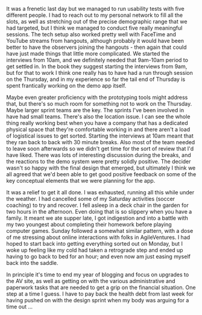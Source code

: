 It was a frenetic last day but we managed to run usability tests with five different people.  I had to reach out to my personal network to fill all the slots, as well as stretching out of the precise demographic range that we had targeted, but I think we managed to conduct five really meaningful sessions.  The tech setup also worked pretty well with FaceTime and YouTube streams from hangouts, although probably it would have been better to have the observers joining the hangouts - then again that could have just made things that little more complicated.  We started the interviews from 10am, and we definitely needed that 9am-10am period to get settled in.  In the book they suggest starting the interviews from 9am, but for that to work I think one really has to have had a run through session on the Thursday, and in my experience so far the tail end of Thursday is spent frantically working on the demo app itself.

Maybe even greater proficiency with the prototyping tools might address that, but there's so much room for something not to work on the Thursday.  Maybe larger sprint teams are the key.  The sprints I've been involved in have had small teams.  There's also the location issue.  I can see the whole thing really working best when you have a company that has a dedicated physical space that they're comfortable working in and there aren't a load of logistical issues to get sorted.  Starting the interviews at 10am meant that they ran back to back with 30 minute breaks.  Also most of the team needed to leave soon afterwards so we didn't get time for the sort of review that I'd have liked.  There was lots of interesting discussion during the breaks, and the reactions to the demo system were pretty solidly positive.  The decider wasn't so happy with the final design that emerged, but ultimately I think we all agreed that we'd been able to get good positive feedback on some of the key conceptual elements that we were planning for the app.

It was a relief to get it all done.  I was exhausted, running all this while under the weather.  I had cancelled some of my Saturday activities (soccer coaching) to try and recover.  I fell asleep in a deck chair in the garden for two hours in the afternoon.  Even doing that is so slippery when you have a family.  It meant we ate supper late, I got indigestion and into a battle with my two youngest about completing their homework before playing computer games.  Sunday followed a somewhat similar pattern, with a dose of me stressing about online interactions with folks in AgileVentures.  I had hoped to start back into getting everything sorted out on Monday, but I woke up feeling like my cold had taken a retrograde step and ended up having to go back to bed for an hour; and even now am just easing myself back into the saddle.

In principle it's time to end my year of blogging and focus on upgrades to the AV site, as well as getting on with the various administrative and paperwork tasks that are needed to get a grip on the financial situation.  One step at a time I guess.  I have to pay back the health debt from last week for having pushed on with the design sprint when my body was arguing for a time out ...
